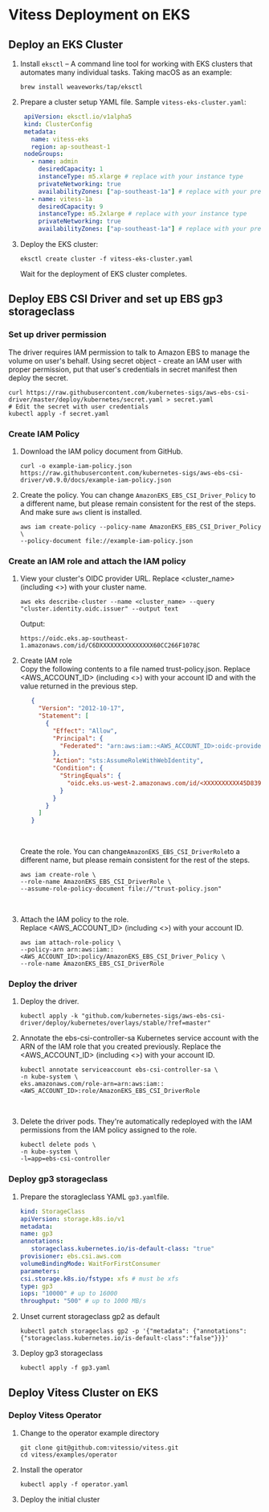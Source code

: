 # Vitess Deployment on EKS

## Deploy an EKS Cluster
1. Install ```eksctl``` – A command line tool for working with EKS clusters that automates many individual tasks. Taking macOS as an example:
   ```shell
   brew install weaveworks/tap/eksctl
   ```

2. Prepare a cluster setup YAML file. Sample ```vitess-eks-cluster.yaml```:
   ```yaml
    apiVersion: eksctl.io/v1alpha5
    kind: ClusterConfig
    metadata:
      name: vitess-eks
      region: ap-southeast-1
    nodeGroups:
      - name: admin
        desiredCapacity: 1
        instanceType: m5.xlarge # replace with your instance type
        privateNetworking: true
        availabilityZones: ["ap-southeast-1a"] # replace with your preferred AWS region
      - name: vitess-1a
        desiredCapacity: 9
        instanceType: m5.2xlarge # replace with your instance type
        privateNetworking: true
        availabilityZones: ["ap-southeast-1a"] # replace with your preferred AWS region
   ```
3. Deploy the EKS cluster:
   ```shell
   eksctl create cluster -f vitess-eks-cluster.yaml
   ```
   Wait for the deployment of EKS cluster completes.

## Deploy EBS CSI Driver and set up EBS gp3 storageclass

### Set up driver permission </br>
The driver requires IAM permission to talk to Amazon EBS to manage the volume on user's behalf. Using secret object - create an IAM user with proper permission, put that user's credentials in secret manifest then deploy the secret.
   ```shell
   curl https://raw.githubusercontent.com/kubernetes-sigs/aws-ebs-csi-driver/master/deploy/kubernetes/secret.yaml > secret.yaml
   # Edit the secret with user credentials
   kubectl apply -f secret.yaml
   ```
### Create IAM Policy </br>
1. Download the IAM policy document from GitHub.
   ```shell
   curl -o example-iam-policy.json https://raw.githubusercontent.com/kubernetes-sigs/aws-ebs-csi-driver/v0.9.0/docs/example-iam-policy.json
   ```
2. Create the policy. You can change ```AmazonEKS_EBS_CSI_Driver_Policy``` to a different name, but please remain consistent for the rest of the steps. And make sure ```aws``` client is installed.
   ```shell
   aws iam create-policy --policy-name AmazonEKS_EBS_CSI_Driver_Policy \
   --policy-document file://example-iam-policy.json
   ```
### Create an IAM role and attach the IAM policy</br>
1. View your cluster's OIDC provider URL. Replace <cluster_name> (including <>) with your cluster name.
   ```shell
   aws eks describe-cluster --name <cluster_name> --query "cluster.identity.oidc.issuer" --output text
   ```
   Output:
   ```
   https://oidc.eks.ap-southeast-1.amazonaws.com/id/C6DXXXXXXXXXXXXXXX60CC266F1078C
   ```
2. Create IAM role </br>
   Copy the following contents to a file named trust-policy.json. Replace <AWS_ACCOUNT_ID> (including <>) with your account ID and <XXXXXXXXXX45D83924220DC4815XXXXX> with the value returned in the previous step.
   ```json
      {
        "Version": "2012-10-17",
        "Statement": [
          {
            "Effect": "Allow",
            "Principal": {
              "Federated": "arn:aws:iam::<AWS_ACCOUNT_ID>:oidc-provider/oidc.eks.us-west-2.amazonaws.com/id/<XXXXXXXXXX45D83924220DC4815XXXXX>"
            },
            "Action": "sts:AssumeRoleWithWebIdentity",
            "Condition": {
              "StringEquals": {
                "oidc.eks.us-west-2.amazonaws.com/id/<XXXXXXXXXX45D83924220DC4815XXXXX>:sub": "system:serviceaccount:kube-system:ebs-csi-controller-sa"
              }
            }
          }
        ]
      }
   ```
   </br>

   Create the role. You can change```AmazonEKS_EBS_CSI_DriverRole```to a different name, but please remain consistent for the rest of the steps.</br>
   
   ```shell
   aws iam create-role \
   --role-name AmazonEKS_EBS_CSI_DriverRole \
   --assume-role-policy-document file://"trust-policy.json"
   ```
   </br>
3. Attach the IAM policy to the role. </br>
   Replace <AWS_ACCOUNT_ID> (including <>) with your account ID.</br>
   ```shell
   aws iam attach-role-policy \
   --policy-arn arn:aws:iam::<AWS_ACCOUNT_ID>:policy/AmazonEKS_EBS_CSI_Driver_Policy \
   --role-name AmazonEKS_EBS_CSI_DriverRole
   ```
### Deploy the driver
1. Deploy the driver.
   ```shell
   kubectl apply -k "github.com/kubernetes-sigs/aws-ebs-csi-driver/deploy/kubernetes/overlays/stable/?ref=master"
   ```
2. Annotate the ebs-csi-controller-sa Kubernetes service account with the ARN of the IAM role that you created previously. Replace the <AWS_ACCOUNT_ID> (including <>) with your account ID. </br>
   
   ```
   kubectl annotate serviceaccount ebs-csi-controller-sa \
   -n kube-system \
   eks.amazonaws.com/role-arn=arn:aws:iam::<AWS_ACCOUNT_ID>:role/AmazonEKS_EBS_CSI_DriverRole
   ```
   </br>
   
3. Delete the driver pods. They're automatically redeployed with the IAM permissions from the IAM policy assigned to the role. </br>
   
   ```shell
   kubectl delete pods \
   -n kube-system \
   -l=app=ebs-csi-controller
   ```
### Deploy gp3 storageclass
1. Prepare the storagleclass YAML ```gp3.yaml```file.
   ```yaml
   kind: StorageClass
   apiVersion: storage.k8s.io/v1
   metadata:
   name: gp3
   annotations:
      storageclass.kubernetes.io/is-default-class: "true"
   provisioner: ebs.csi.aws.com
   volumeBindingMode: WaitForFirstConsumer
   parameters:
   csi.storage.k8s.io/fstype: xfs # must be xfs
   type: gp3
   iops: "10000" # up to 16000
   throughput: "500" # up to 1000 MB/s
   ```
2. Unset current storageclass gp2 as default
   ```shell
   kubectl patch storageclass gp2 -p '{"metadata": {"annotations":{"storageclass.kubernetes.io/is-default-class":"false"}}}'
   ``` 
3. Deploy gp3 storageclass
   ```
   kubectl apply -f gp3.yaml
   ```
## Deploy Vitess Cluster on EKS

### Deploy Vitess Operator
1. Change to the operator example directory
   ```shell
   git clone git@github.com:vitessio/vitess.git
   cd vitess/examples/operator
   ```

2. Install the operator
   ```shell
   kubectl apply -f operator.yaml
   ```

3. Deploy the initial cluster




